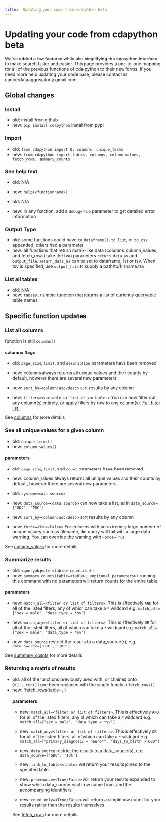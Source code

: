 ```yaml
---
title:  Updating your code from cdapython beta
---
```


# Updating your code from cdapython beta

We've added a few features while also simplifying the cdapython interface to make search faster and easier. This page provides a one-to-one mapping for all of the previous functions of cda-python to their new forms. If you need more help updating your code base, please contact us cancerdataaggregator `@` gmail.com

## Global changes

### Install

- old: install from github
- new: `pip install cdapython` install from pypi 

### Import

- old: `from cdapython import Q, columns, unique_terms`
- new: `from cdapython import tables, columns, column_values, fetch_rows, summary_counts`

### See help text

- old: N/A
- new: `help(<functionname>)`

- old: N/A
- new: in any function, add a `debug=True` parameter to get detailed error information

### Output Type

- old: some functions could have `to_dataframe()`, `to_list`, or `to_csv` appended, others had a parameter
- new: all functions that return matrix-like data (columns, column_values, and fetch_rows) take the two parameters `return_data_as` and `output_file`. `return_data_as` can be set to dataframe, list or tsv. When tsv is specified, use `output_file` to supply a path/to/filename.tsv

### List all tables

- old: N/A
- new: `tables()` simple function that returns a list of currently queryable table names

## Specific function updates

### List all columns

function is still `columns()`

#### columns flags

- old: `page_size`, `limit`, and `description` parameters have been removed
- new: columns always returns all unique values and their counts by default, however there are several new parameters

- new: `sort_by=<column:asc/desc>` sort results by any column

- new: `filters=<variable or list of variables>` You can now filter out any column(s) entirely, or apply filters by row to any column(s). [Full filter list.](#filter-arguments)

See [columns](/man_pages/columns/) for more details

### See all unique values for a given column

- old: `unique_terms()`
- new: `column_values()` 

#### parameters

- old: `page_size`, `limit`, and `count` parameters have been removed
- new: column_values always returns all unique values and their counts by default, however there are several new parameters

- old: `system=<data source>`
- new: `data_source=<data source>` can now take a list, as in `data_source=["GDC", "PDC"]`

- new: `sort_by=<column:asc/desc>` sort results by any column
- new: `force=<True/False>` For columns with an extremely large number of unique values, such as filename, the query will fail with a large data warning. You can override the warning with `Force=True`

See [column_values](/man_pages/column_values/) for more details

### Summarize results

- old: `<queryobject>.<table>.count.run()`
- new: `summary_counts(table=<table>, <optional parameters>)` running this command with no parameters will return counts for the entire table.

#### parameters

- new: `match_all=<filter or list of filters>`. This is effectively `AND` for all of the listed filters, any of which can take a `*` wildcard e.g. `match_all=["sex = male", "data_type = *sv"]`

- new: `match_any=<filter or list of filters>`. This is effectively `OR` for all of the listed filters, all of which can take a `*` wildcard e.g. `match_all=["sex = male", "data_type = *sv"]`

- new: `data_source` restrict the results to a data_source(s), e.g. `data_source=['GDC', 'IDC']`

See [summary_counts](/man_pages/summary_counts/) for more details

### Returning a matrix of results

- old: all of the functions previously used with, or chained onto `Q()...run()` have been replaced with the single function `fetch_rows()`
- new: `fetch_rows(table=<table>, <optional parameters>)

#### parameters

- new: `match_all=<filter or list of filters>`. This is effectively `AND` for all of the listed filters, any of which can take a `*` wildcard e.g. `match_all=["sex = male", "data_type = *sv"]`

- new: `match_any=<filter or list of filters>`. This is effectively `OR` for all of the listed filters, all of which can take a `*` wildcard e.g. `match_all=["primary_diagnosis = neuro*", "days_to_birth > 600"]`

- new: `data_source` restrict the results to a data_source(s), e.g. `data_source=['GDC', 'IDC']`

- new: `link_to_table=<table>` will return your results joined to the specifed table

- new: `provenance=<True/False>` will return your results expanded to show which data_source each row came from, and the accompanying identifiers

- new: `count_only=<True/False>` will return a simple row count for your results rather than the results themselves

See [fetch_rows](/man_pages/fetch_rows/) for more details